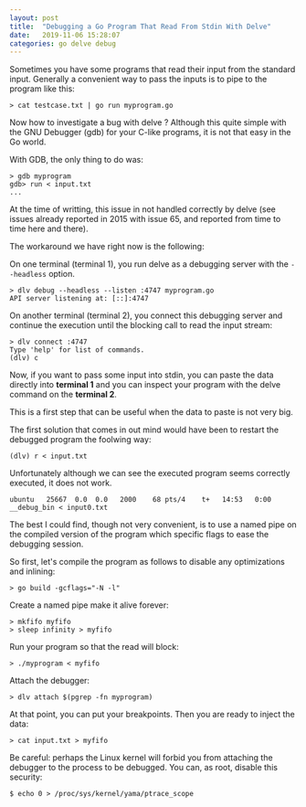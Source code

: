 ```yaml
---
layout: post
title:  "Debugging a Go Program That Read From Stdin With Delve"
date:   2019-11-06 15:28:07
categories: go delve debug
---
```


Sometimes you have some programs that read their input from the standard input.
Generally a convenient way to pass the inputs is to pipe to the program like
this:

```console
> cat testcase.txt | go run myprogram.go
```

Now how to investigate a bug with delve ? Although this quite simple with the
GNU Debugger (gdb) for your C-like programs, it is not that easy in the Go
world.

With GDB, the only thing to do was:

```console
> gdb myprogram
gdb> run < input.txt
...
```

At the time of writting, this issue in not handled correctly by delve (see
issues already reported in 2015 with issue 65, and reported from time to time
here and there).

The workaround we have right now is the following:

On one terminal (terminal 1), you run delve as a debugging server with the
`--headless` option.

```console
> dlv debug --headless --listen :4747 myprogram.go
API server listening at: [::]:4747
```

On another terminal (terminal 2), you connect this debugging server and
continue the execution until the blocking call to read the input stream:

```console
> dlv connect :4747
Type 'help' for list of commands.
(dlv) c
```

Now, if you want to pass some input into stdin, you can paste the data directly
into __terminal 1__ and you can inspect your program with the delve command on
the __terminal 2__.

This is a first step that can be useful when the data to paste is not very big.

The first solution that comes in out mind would have been to restart the
debugged program the foolwing way:

```console
(dlv) r < input.txt
```

Unfortunately although we can see the executed program seems correctly
executed, it does not work.

```
ubuntu   25667  0.0  0.0   2000    68 pts/4    t+   14:53   0:00 __debug_bin < input0.txt
```

The best I could find, though not very convenient, is to use a named pipe on
the compiled version of the program which specific flags to ease the debugging
session.

So first, let's compile the program as follows to disable any optimizations and
inlining:

```console
> go build -gcflags="-N -l"
```

Create a named pipe make it alive forever:

```console
> mkfifo myfifo
> sleep infinity > myfifo
```

Run your program so that the read will block:

```console
> ./myprogram < myfifo
```

Attach the debugger:

```console
> dlv attach $(pgrep -fn myprogram)
```

At that point, you can put your breakpoints. Then you are ready to inject the
data:

```console
> cat input.txt > myfifo
```

Be careful: perhaps the Linux kernel will forbid you from attaching the
debugger to the process to be debugged. You can, as root, disable this
security:

```console
$ echo 0 > /proc/sys/kernel/yama/ptrace_scope
```
